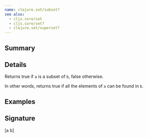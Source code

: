 ```yaml
---
name: clojure.set/subset?
see also:
  - cljs.core/set
  - cljs.core/set?
  - clojure.set/superset?
---
```


## Summary

## Details

Returns true if `a` is a subset of `b`, false otherwise.

In other words, returns true if all the elements of `a` can be found in `b`.

## Examples

## Signature
[a b]
